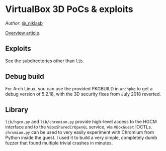 # VirtualBox 3D PoCs & exploits

*Author*: [@_niklasb](https://twitter.com/_niklasb)

[Overview article](https://phoenhex.re/2018-07-27/better-slow-than-sorry).

## Exploits

See the subdirectories other than `lib`.

## Debug build

For Arch Linux, you can use the provided PKGBUILD in `archpkg` to get a debug version of
5.2.18, with the 3D security fixes from July 2018 reverted.

## Library

`lib/hgcm.py` and `lib/chromium.py` provide high-level access to the HGCM interface and
to the `VBoxSharedCrOpenGL` service, via `VBoxGuest` IOCTLs.
`chromium.py` can be used to very easily experiment with Chromium from Python
inside the guest. I used it to build a very simple, completely dumb fuzzer that
found multiple trivial crashes in minutes.
